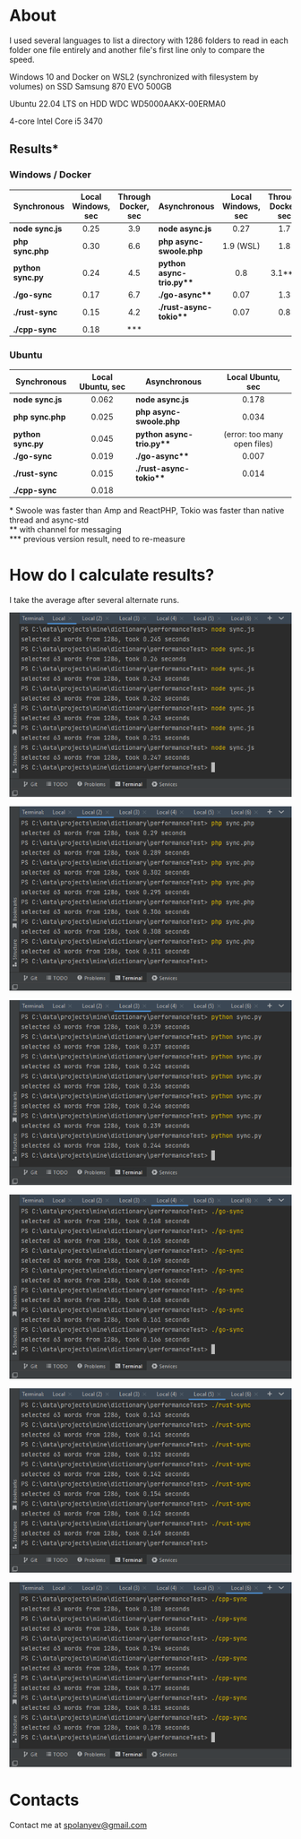 # About

I used several languages to list a directory with 1286 folders to read in each folder one file entirely and another file's first line only to compare the speed.

Windows 10 and Docker on WSL2 (synchronized with filesystem by volumes) on SSD Samsung 870 EVO 500GB

Ubuntu 22.04 LTS on HDD WDC WD5000AAKX-00ERMA0

4-core Intel Core i5 3470

## Results*

### Windows / Docker

| Synchronous        | Local Windows, sec | Through Docker, sec | Asynchronous               | Local Windows, sec | Through Docker, sec |
|--------------------|:------------------:|:-------------------:|----------------------------|:------------------:|:-------------------:|
| __node sync.js__   |        0.25        |         3.9         | __node async.js__          |        0.27        |         1.7         |
| __php sync.php__   |        0.30        |         6.6         | __php async-swoole.php__   |     1.9 (WSL)      |         1.8         |
| __python sync.py__ |        0.24        |         4.5         | __python async-trio.py**__ |        0.8         |       3.1***        |
| __./go-sync__      |        0.17        |         6.7         | __./go-async**__           |        0.07        |         1.3         |
| __./rust-sync__    |        0.15        |         4.2         | __./rust-async-tokio**__   |        0.07        |         0.8         |
| __./cpp-sync__     |        0.18        |         ***         |                            |                    |                     |

### Ubuntu

| Synchronous         | Local Ubuntu, sec | Asynchronous               |      Local Ubuntu, sec       | 
|---------------------|:-----------------:|----------------------------|:----------------------------:|
| __node sync.js__    |       0.062       | __node async.js__          |            0.178             | 
| __php sync.php__    |       0.025       | __php async-swoole.php__   |            0.034             | 
| __python sync.py__  |       0.045       | __python async-trio.py**__ | (error: too many open files) | 
| __./go-sync__       |       0.019       | __./go-async**__           |            0.007             | 
| __./rust-sync__     |       0.015       | __./rust-async-tokio**__   |            0.014             | 
| __./cpp-sync__      |       0.018       |                            |                              | 


\* Swoole was faster than Amp and ReactPHP, Tokio was faster than native thread and async-std<br/>
** with channel for messaging<br/>
*** previous version result, need to re-measure<br/>

# How do I calculate results?

I take the average after several alternate runs.

![Javascript](https://github.com/spolanyev/compare-different-languages-in-file-system-reading/blob/main/win-js.png?raw=true)

![PHP](https://github.com/spolanyev/compare-different-languages-in-file-system-reading/blob/main/win-php.png?raw=true)

![Python](https://github.com/spolanyev/compare-different-languages-in-file-system-reading/blob/main/win-py.png?raw=true)

![Go](https://github.com/spolanyev/compare-different-languages-in-file-system-reading/blob/main/win-go.png?raw=true)

![Rust](https://github.com/spolanyev/compare-different-languages-in-file-system-reading/blob/main/win-rs.png?raw=true)

![C++](https://github.com/spolanyev/compare-different-languages-in-file-system-reading/blob/main/win-cpp.png?raw=true)

# Contacts

Contact me at [spolanyev@gmail.com](mailto:spolanyev@gmail.com?subject=Comparison) 
